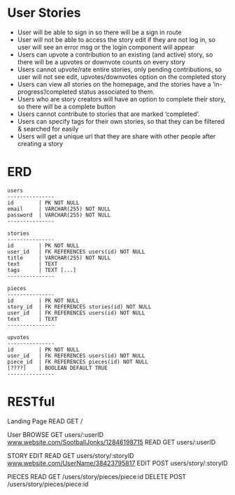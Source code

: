 # User Stories

- User will be able to sign in so there will be a sign in route
- User will not be able to access the story edit if they are not log in, so user will see an error msg or the login component will appear
- Users can upvote a contribution to an existing (and active) story, so there will be a upvotes or downvote counts on every story
- Users cannot upvote/rate entire stories, only pending contributions, so user will not see edit, upvotes/downvotes option on the completed story
- Users can view all stories on the homepage, and the stories have a ‘in-progress’/completed status associated to them.
- Users who are story creators will have an option to complete their story, so there will be a complete button
- Users cannot contribute to stories that are marked ‘completed’.
- Users can specify tags for their own stories, so that they can be filtered & searched for easily
- Users will get a unique url that they are share with other people after creating a story

# ERD

```
users
---------------
id        | PK NOT NULL
email     | VARCHAR(255) NOT NULL
password  | VARCHAR(255) NOT NULL
---------------

stories
---------------
id        | PK NOT NULL
user_id   | FK REFERENCES users(id) NOT NULL
title     | VARCHAR(255) NOT NULL
text      | TEXT
tags      | TEXT [...]
---------------

pieces
---------------
id        | PK NOT NULL
story_id  | FK REFERENCES stories(id) NOT NULL
user_id   | FK REFERENCES users(id) NOT NULL
text      | TEXT
---------------

upvotes
---------------
id        | PK NOT NULL
user_id   | FK REFERENCES users(id) NOT NULL
piece_id  | FK REFERENCES pieces(id) NOT NULL
[????]    | BOOLEAN DEFAULT TRUE
---------------
```

# RESTful

Landing Page
READ GET /

User
BROWSE GET users/:userID www.website.com/SootballJonks/12846198715
READ GET users/:userID

STORY EDIT
READ GET users/story/:storyID www.website.com/UserName/38423795817
EDIT POST users/story/:storyID

PIECES
READ GET /users/story/pieces/piece:id
DELETE POST /users/story/pieces/piece:id
